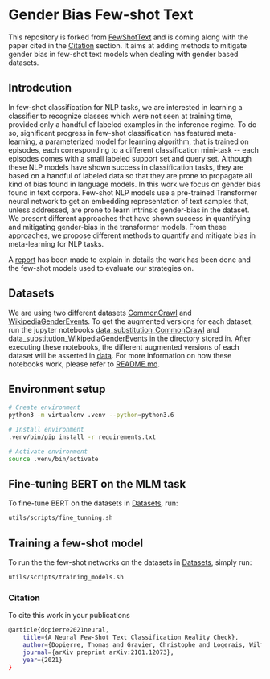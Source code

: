 # Gender Bias Few-shot Text
This repository is forked from [FewShotText](https://github.com/tdopierre/FewShotText) and is coming along with the paper cited in the [Citation](#citation) section. It aims at adding methods to mitigate gender bias in few-shot text models when dealing with gender based datasets.


## Introdcution
In few-shot classification for NLP tasks, we are interested in learning a classifier to recognize classes which were not seen at training time, provided only a handful of labeled examples in the inference regime. To do so, significant progress in few-shot classification has featured meta-learning, a parameterized model for learning algorithm, that is trained on episodes, each corresponding to a different classification mini-task -- each episodes comes with a small labeled support set and query set. Although these NLP models have shown success in classification tasks, they are based on a handful of labeled data so that they are prone to propagate all kind of bias found in language models. In this work we focus on gender bias found in text corpora. Few-shot NLP models use a pre-trained Transformer neural network to get an embedding representation of text samples that, unless addressed, are prone to learn intrinsic gender-bias in the dataset. We present different approaches that have shown success in quantifying and mitigating gender-bias in the transformer models. From these approaches, we propose different methods to quantify and mitigate bias in meta-learning for NLP tasks.

A [report](./report.pdf) has been made to explain in details the work has been done and the few-shot models used to evaluate our strategies on.

## Datasets
We are using two different datasets [CommonCrawl](https://citeseerx.ist.psu.edu/viewdoc/download?doi=10.1.1.646.4837&rep=rep1&type=pdf) and [WikipediaGenderEvents](https://github.com/PlusLabNLP/ee-wiki-bias/blob/master/data/final_manual.csv). To get the augmented versions for each dataset, run the jupyter notebooks [data_substitution_CommonCrawl](./gender_data_substitution/src/data_substitution_CommonCrawl.ipynb) and [data_substitution_WikipediaGenderEvents](./gender_data_substitution/src/data_substitution_WikipediaGenderEvents.ipynb) in the directory stored in. After executing these notebooks, the different augmented versions of each dataset will be asserted in [data](./data). For more information on how these notebooks work, please refer to [README.md](./gender_data_substitution/README.md).


## Environment setup
```bash
# Create environment
python3 -m virtualenv .venv --python=python3.6

# Install environment
.venv/bin/pip install -r requirements.txt

# Activate environment
source .venv/bin/activate
```

## Fine-tuning BERT on the MLM task
To fine-tune BERT on the datasets in [Datasets](#datasets), run:
```Bash
utils/scripts/fine_tunning.sh
```
## Training a few-shot model
To run the the few-shot networks on the datasets in [Datasets](#datasets), simply run:
```Bash
utils/scripts/training_models.sh
```

### Citation
To cite this work in your publications
```bash
@article{dopierre2021neural,
    title={A Neural Few-Shot Text Classification Reality Check},
    author={Dopierre, Thomas and Gravier, Christophe and Logerais, Wilfried},
    journal={arXiv preprint arXiv:2101.12073},
    year={2021}
}
```
